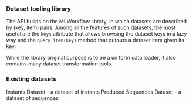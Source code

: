 ### Dataset tooling library

The API builds on the MLWorkflow library, in which datasets are described by (key, item) pairs.
Among all the features of such datasets, the most useful are the `keys` attribute that allows browsing the
dataset keys in a lazy way and the `query_item(key)` method that outputs a dataset item given its key.

While the library original purpose is to be a uniform data loader, it also contains many dataset transformation tools.

### Existing datasets

Instants Dataset - a dataset of instants
Produced Sequences Dataset - a dataset of sequences
